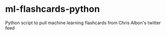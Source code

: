 # ml-flashcards-python
Python script to pull machine learning flashcards from Chris Albon's twitter feed

